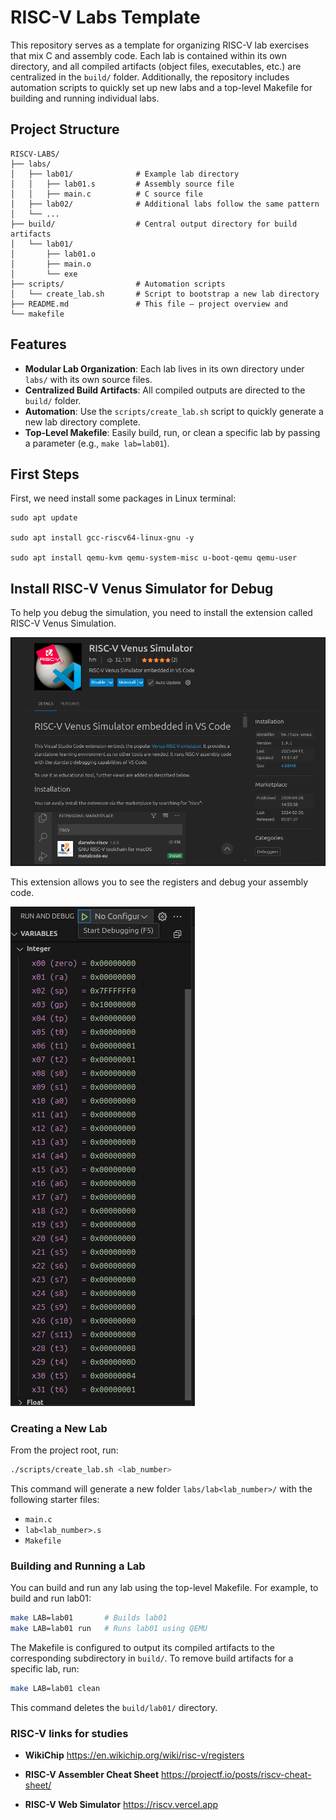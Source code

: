 # RISC-V Labs Template

This repository serves as a template for organizing RISC-V lab exercises that mix C and assembly code. Each lab is contained within its own directory, and all compiled artifacts (object files, executables, etc.) are centralized in the `build/` folder. Additionally, the repository includes automation scripts to quickly set up new labs and a top-level Makefile for building and running individual labs.

## Project Structure
```
RISCV-LABS/
├── labs/                   
│   ├── lab01/              # Example lab directory
│   │   ├── lab01.s         # Assembly source file
│   │   ├── main.c          # C source file 
│   ├── lab02/              # Additional labs follow the same pattern
│   └── ...
├── build/                  # Central output directory for build artifacts
│   └── lab01/              
│       ├── lab01.o
│       ├── main.o
│       └── exe             
├── scripts/                # Automation scripts
│   └── create_lab.sh       # Script to bootstrap a new lab directory 
├── README.md               # This file – project overview and
└── makefile                 
```

## Features

- **Modular Lab Organization**: Each lab lives in its own directory under `labs/` with its own source files.
- **Centralized Build Artifacts**: All compiled outputs are directed to the `build/` folder.
- **Automation**: Use the `scripts/create_lab.sh` script to quickly generate a new lab directory complete.
- **Top-Level Makefile**: Easily build, run, or clean a specific lab by passing a parameter (e.g., `make lab=lab01`).

## First Steps

First, we need install some packages in Linux terminal:

    sudo apt update 

    sudo apt install gcc-riscv64-linux-gnu -y 

    sudo apt install qemu-kvm qemu-system-misc u-boot-qemu qemu-user 

## Install RISC-V Venus Simulator for Debug

To help you debug the simulation, you need to install the extension called RISC-V Venus Simulation.

![RISC-V Vensus Simulator](images/risc_v_venus_simulator.png)

This extension allows you to see the registers and debug your assembly code.

![RISC-V Registers](images/risc-v-register.png)


### Creating a New Lab

From the project root, run:

```bash
./scripts/create_lab.sh <lab_number>
```

This command will generate a new folder `labs/lab<lab_number>/` with the following starter files:
- `main.c`
- `lab<lab_number>.s`
- `Makefile`


### Building and Running a Lab

You can build and run any lab using the top-level Makefile. For example, to build and run lab01:

```bash
make LAB=lab01       # Builds lab01
make LAB=lab01 run   # Runs lab01 using QEMU
```

The Makefile is configured to output its compiled artifacts to the corresponding subdirectory in `build/`. To remove build artifacts for a specific lab, run:

```bash
make LAB=lab01 clean
```

This command deletes the `build/lab01/` directory.

### RISC-V links for studies

- **WikiChip** https://en.wikichip.org/wiki/risc-v/registers

- **RISC-V Assembler Cheat Sheet** https://projectf.io/posts/riscv-cheat-sheet/

- **RISC-V Web Simulator** https://riscv.vercel.app